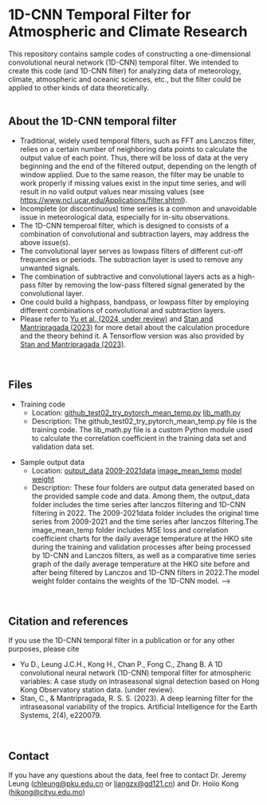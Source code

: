 <!-- # 1D-CNN Temporal Filter for Atmospheric and Climate Research -->
1D-CNN Temporal Filter for Atmospheric and Climate Research
=====
<!-- [![DOI](https://zenodo.org/badge/698311843.svg)](https://zenodo.org/badge/latestdoi/698311843)<br /> -->
This repository contains sample codes of constructing a one-dimensional convolutional neural network (1D-CNN) temporal filter. We intended to create this code (and 1D-CNN filter) for analyzing data of meteorology, climate, atmospheric and oceanic sciences, etc., but the filter could be applied to other kinds of data theoretically.
<br /> <br />

**About the 1D-CNN temporal filter**
-----
- Traditional, widely used temporal filters, such as FFT ans Lanczos filter, relies on a certain number of neighboring data points to calculate the output value of each point. Thus, there will be loss of data at the very beginning and the end of the filtered output, depending on the length of window applied. Due to the same reason, the filter may be unable to work properly if missing values exist in the input time series, and will result in no valid output values near missing values (see https://www.ncl.ucar.edu/Applications/filter.shtml).
- Incomplete (or discontinuous) time series is a common and unavoidable issue in meteorological data, especially for in-situ observations.
- The 1D-CNN temperoal filter, which is designed to consists of a combination of convolutional and subtraction layers, may address the above issue(s).
- The convolutional layer serves as lowpass filters of different cut-off frequencies or periods. The subtraction layer is used to remove any unwanted signals.
- The combination of subtractive and convolutional layers acts as a high-pass filter by removing the low-pass filtered signal generated by the convolutional layer.
- One could build a highpass, bandpass, or lowpass filter by employing different combinations of convolutional and subtraction layers.
- Please refer to [Yu et al. (2024, under review)](https://) and [Stan and Mantripragada (2023)](https://journals.ametsoc.org/view/journals/aies/2/4/AIES-D-22-0079.1.xml) for more detail about the calculation procedure and the theory behind it. A Tensorflow version was also provided by [Stan and Mantripragada (2023)]([https://journals.ametsoc.org/view/journals/aies/2/4/AIES-D-22-0079.1.xml](https://github.com/cristianastan2/AIES-Deep-Learning-Filter)).
 <br /> 
 
**Files**
-----
- Training code
  - Location: [github_test02_try_pytorch_mean_temp.py](https://github.com/jeremychleung/1DCNN_Filter/blob/main/github_test02_try_pytorch_mean_temp.py)   [lib_math.py](https://github.com/jeremychleung/1DCNN_Filter/blob/main/lib_math.py)
  - Description: The github_test02_try_pytorch_mean_temp.py file is the training code. The lib_math.py file is a custom Python module used to calculate the correlation coefficient in the training data set and validation data set.
<!--
- Sample input data
  - Location: [mean_temp_daily/hkotemp_d_mean.txt](https://github.com/jeremychleung/1DCNN_Filter/blob/main/data/mean_temp_daily/hkotemp_d_mean.txt)
  - Description: This is a sample input data file, which is provided by the Hong Kong Observatory.
  -->
- Sample output data
  - Location: [output_data](https://github.com/jeremychleung/1DCNN_Filter/tree/main/output_data)      [2009-2021data](https://github.com/jeremychleung/1DCNN_Filter/tree/main/2009-2021data)    [image_mean_temp](https://github.com/jeremychleung/1DCNN_Filter/tree/main/image_mean_temp)     [model weight](https://github.com/jeremychleung/1DCNN_Filter/tree/main/model%20weight) 
  - Description: These four folders are output data generated based on the provided sample code and data. Among them, the output_data folder includes the time series after lanczos filtering and 1D-CNN filtering in 2022. The 2009-2021data folder includes the original time series from 2009-2021 and the time series after lanczos filtering.The image_mean_temp folder includes MSE loss and correlation coefficient charts for the daily average temperature at the HKO site during the training and validation processes after being processed by 1D-CNN and Lanczos filters, as well as a comparative time series graph of the daily average temperature at the HKO site before and after being filtered by Lanczos and 1D-CNN filters in 2022.The model weight folder contains the weights of the 1D-CNN model.
  -->
<br />

**Citation and references**
-----
If you use the 1D-CNN temporal filter in a publication or for any other purposes, please cite 
- Yu D., Leung J.C.H., Kong H., Chan P., Fong C., Zhang B. A 1D convolutional neural network (1D-CNN) temporal filter for atmospheric variables: A case study on intraseasonal signal detection based on Hong Kong Observatory station data. (under review). <!-- https://doi.org/10.1007/s00382-022-06142-2 -->
- Stan, C., & Mantripragada, R. S. S. (2023). A deep learning filter for the intraseasonal variability of the tropics. Artificial Intelligence for the Earth Systems, 2(4), e220079. 
<!-- - Zenodo archive: https://doi.org/10.5281/zenodo.8410597 -->
<br /> 

<!-- **References** 
-----
- Ye G., Leung J.C.H., Dong W., Xu J., Li W., Qian W., Zhang B. A Reanalysis-Based Global Tropical Cyclone Tracks Dataset for the Twentieth Century. Scientific Data (under review). <!-- https://doi.org/10.1007/s00382-022-06142-2 -->
<!-- - Leung, J.CH., Qian, W. Monitoring the Madden–Julian oscillation with geopotential height. Clim Dyn 49, 1981–2006 (2017). https://doi.org/10.1007/s00382-016-3431-x -->
<!-- - Wheeler, M.C., Hendon, H.H. An All-Season Real-Time Multivariate MJO Index: Development of an Index for Monitoring and Prediction. Mon Weather Rev 132:1917–1932 (2004). https://journals.ametsoc.org/view/journals/mwre/132/8/1520-0493_2004_132_1917_aarmmi_2.0.co_2.xml -->
<!-- <br /> -->


**Contact**
-----
If you have any questions about the data, feel free to contact Dr. Jeremy Leung (chleung@pku.edu.cn or liangzx@gd121.cn) and Dr. Hoiio Kong (hikong@cityu.edu.mo)
<br /> 
